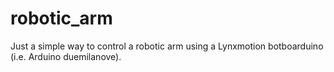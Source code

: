 robotic_arm
===========

Just a simple way to control a robotic arm using a Lynxmotion botboarduino (i.e. Arduino duemilanove).
